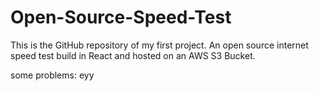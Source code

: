 # Open-Source-Speed-Test
This is the GitHub repository of my first project. An open source internet speed test build in React and hosted on an AWS S3 Bucket.

some problems: eyy
